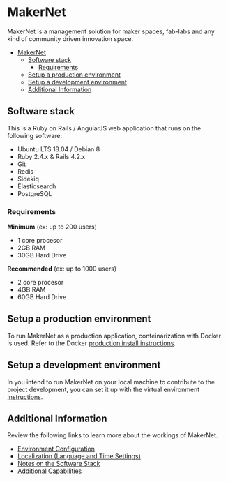 # MakerNet

MakerNet is a management solution for maker spaces, fab-labs and any kind of
community driven innovation space.

- [MakerNet](#makernet)
  - [Software stack](#software-stack)
    - [Requirements](#requirements)
  - [Setup a production environment](#setup-a-production-environment)
  - [Setup a development environment](#setup-a-development-environment)
  - [Additional Information](#additional-information)

## Software stack

This is a Ruby on Rails / AngularJS web application that runs on the following software:

- Ubuntu LTS 18.04 / Debian 8
- Ruby 2.4.x & Rails 4.2.x
- Git
- Redis
- Sidekiq
- Elasticsearch
- PostgreSQL

### Requirements

**Minimum** (ex: up to 200 users)
- 1 core procesor
- 2GB RAM
- 30GB Hard Drive

**Recommended** (ex: up to 1000 users)
- 2 core procesor
- 4GB RAM
- 60GB Hard Drive

## Setup a production environment

To run MakerNet as a production application, conteinarization with Docker is used. Refer to the
Docker [production install instructions](doc/production.md).

## Setup a development environment

In you intend to run MakerNet on your local machine to contribute to the project development, you
can set it up with the virtual environment
[instructions](doc/development.md).

## Additional Information

Review the following links to learn more about the workings of MakerNet.

* [Environment Configuration](env_configuration.md)
* [Localization (Language and Time Settings)](localization.md)
* [Notes on the Software Stack](stack_notes.md)
* [Additional Capabilities](additional_capabilities.md)
